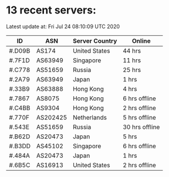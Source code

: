 # 13 recent servers:

Latest update at: Fri Jul 24 08:10:09 UTC 2020

| ID | ASN | Server Country | Online |
| -- | --- | -------------- | ------ |
| #.D09B | AS174 | United States | 44 hrs |
| #.7F1D | AS63949 | Singapore | 11 hrs |
| #.C778 | AS51659 | Russia | 25 hrs |
| #.2A79 | AS63949 | Japan | 1 hrs |
| #.33B9 | AS63888 | Hong Kong | 4 hrs |
| #.7867 | AS8075 | Hong Kong | 6 hrs offline |
| #.C4BB | AS9304 | Hong Kong | 2 hrs offline |
| #.770F | AS202425 | Netherlands | 5 hrs offline |
| #.543E | AS51659 | Russia | 30 hrs offline |
| #.B62D | AS20473 | Japan | 5 hrs |
| #.B3DD | AS45102 | Singapore | 6 hrs offline |
| #.484A | AS20473 | Japan | 1 hrs |
| #.6B5C | AS16913 | United States | 2 hrs offline |


